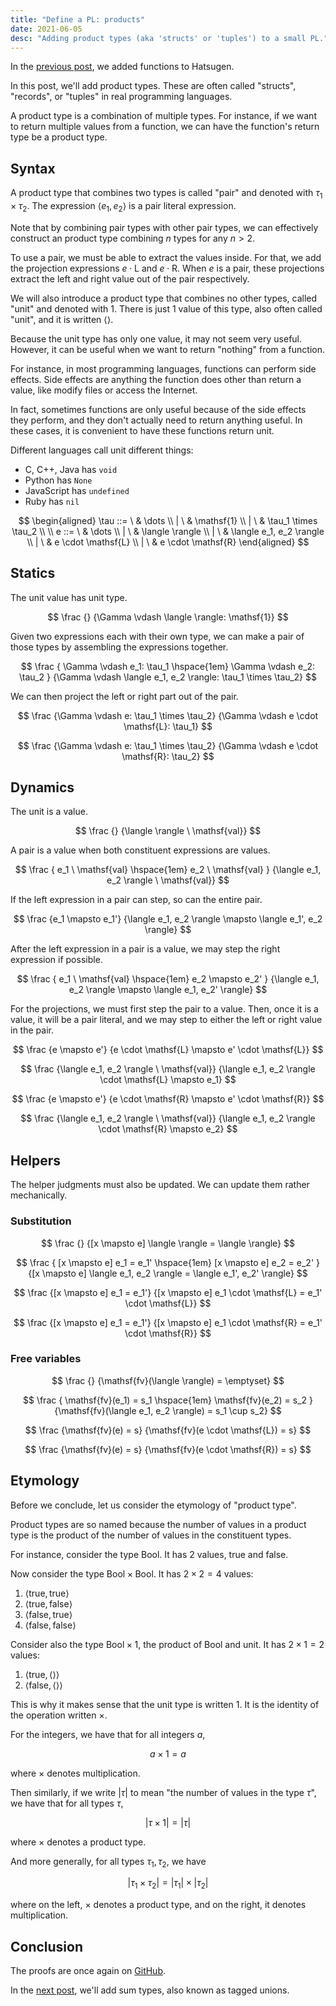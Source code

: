 ```yaml
---
title: "Define a PL: products"
date: 2021-06-05
desc: "Adding product types (aka 'structs' or 'tuples') to a small PL."
---
```


In the [previous post][prev], we added functions to Hatsugen.

In this post, we'll add product types. These are often called "structs", "records", or "tuples" in real programming languages.

A product type is a combination of multiple types. For instance, if we want to return multiple values from a function, we can have the function's return type be a product type.

## Syntax

A product type that combines two types is called "pair" and denoted with $\tau_1 \times \tau_2$. The expression $\langle e_1, e_2 \rangle$ is a pair literal expression.

Note that by combining pair types with other pair types, we can effectively construct an product type combining $n$ types for any $n > 2$.

To use a pair, we must be able to extract the values inside. For that, we add the projection expressions $e \cdot \mathsf{L}$ and $e \cdot \mathsf{R}$. When $e$ is a pair, these projections extract the left and right value out of the pair respectively.

We will also introduce a product type that combines no other types, called "unit" and denoted with $\mathsf{1}$. There is just 1 value of this type, also often called "unit", and it is written $\langle \rangle$.

Because the unit type has only one value, it may not seem very useful. However, it can be useful when we want to return "nothing" from a function.

For instance, in most programming languages, functions can perform side effects. Side effects are anything the function does other than return a value, like modify files or access the Internet.

In fact, sometimes functions are only useful because of the side effects they perform, and they don't actually need to return anything useful. In these cases, it is convenient to have these functions return unit.

Different languages call unit different things:

- C, C++, Java has `void`
- Python has `None`
- JavaScript has `undefined`
- Ruby has `nil`

$$
\begin{aligned}
\tau
::=  \ & \dots
\\ | \ & \mathsf{1}
\\ | \ & \tau_1 \times \tau_2
\\
\\
e
::=  \ & \dots
\\ | \ & \langle \rangle
\\ | \ & \langle e_1, e_2 \rangle
\\ | \ & e \cdot \mathsf{L}
\\ | \ & e \cdot \mathsf{R}
\end{aligned}
$$

## Statics

The unit value has unit type.

$$
\frac
  {}
  {\Gamma \vdash \langle \rangle: \mathsf{1}}
$$

Given two expressions each with their own type, we can make a pair of those types by assembling the expressions together.

$$
\frac
  {
    \Gamma \vdash e_1: \tau_1 \hspace{1em}
    \Gamma \vdash e_2: \tau_2
  }
  {\Gamma \vdash \langle e_1, e_2 \rangle: \tau_1 \times \tau_2}
$$

We can then project the left or right part out of the pair.

$$
\frac
  {\Gamma \vdash e: \tau_1 \times \tau_2}
  {\Gamma \vdash e \cdot \mathsf{L}: \tau_1}
$$

$$
\frac
  {\Gamma \vdash e: \tau_1 \times \tau_2}
  {\Gamma \vdash e \cdot \mathsf{R}: \tau_2}
$$

## Dynamics

The unit is a value.

$$
\frac
  {}
  {\langle \rangle \ \mathsf{val}}
$$

A pair is a value when both constituent expressions are values.

$$
\frac
  {
    e_1 \ \mathsf{val} \hspace{1em}
    e_2 \ \mathsf{val}
  }
  {\langle e_1, e_2 \rangle \ \mathsf{val}}
$$

If the left expression in a pair can step, so can the entire pair.

$$
\frac
  {e_1 \mapsto e_1'}
  {\langle e_1, e_2 \rangle \mapsto \langle e_1', e_2 \rangle}
$$

After the left expression in a pair is a value, we may step the right expression if possible.

$$
\frac
  {
    e_1 \ \mathsf{val} \hspace{1em}
    e_2 \mapsto e_2'
  }
  {\langle e_1, e_2 \rangle \mapsto \langle e_1, e_2' \rangle}
$$

For the projections, we must first step the pair to a value. Then, once it is a value, it will be a pair literal, and we may step to either the left or right value in the pair.

$$
\frac
  {e \mapsto e'}
  {e \cdot \mathsf{L} \mapsto e' \cdot \mathsf{L}}
$$

$$
\frac
  {\langle e_1, e_2 \rangle \ \mathsf{val}}
  {\langle e_1, e_2 \rangle \cdot \mathsf{L} \mapsto e_1}
$$

$$
\frac
  {e \mapsto e'}
  {e \cdot \mathsf{R} \mapsto e' \cdot \mathsf{R}}
$$

$$
\frac
  {\langle e_1, e_2 \rangle \ \mathsf{val}}
  {\langle e_1, e_2 \rangle \cdot \mathsf{R} \mapsto e_2}
$$

## Helpers

The helper judgments must also be updated. We can update them rather mechanically.

### Substitution

$$
\frac
  {}
  {[x \mapsto e] \langle \rangle = \langle \rangle}
$$

$$
\frac
  {
    [x \mapsto e] e_1 = e_1' \hspace{1em}
    [x \mapsto e] e_2 = e_2'
  }
  {[x \mapsto e] \langle e_1, e_2 \rangle = \langle e_1', e_2' \rangle}
$$

$$
\frac
  {[x \mapsto e] e_1 = e_1'}
  {[x \mapsto e] e_1 \cdot \mathsf{L} = e_1' \cdot \mathsf{L}}
$$

$$
\frac
  {[x \mapsto e] e_1 = e_1'}
  {[x \mapsto e] e_1 \cdot \mathsf{R} = e_1' \cdot \mathsf{R}}
$$

### Free variables

$$
\frac
  {}
  {\mathsf{fv}(\langle \rangle) = \emptyset}
$$

$$
\frac
  {
    \mathsf{fv}(e_1) = s_1 \hspace{1em}
    \mathsf{fv}(e_2) = s_2
  }
  {\mathsf{fv}(\langle e_1, e_2 \rangle) = s_1 \cup s_2}
$$

$$
\frac
  {\mathsf{fv}(e) = s}
  {\mathsf{fv}(e \cdot \mathsf{L}) = s}
$$

$$
\frac
  {\mathsf{fv}(e) = s}
  {\mathsf{fv}(e \cdot \mathsf{R}) = s}
$$

## Etymology

Before we conclude, let us consider the etymology of "product type".

Product types are so named because the number of values in a product type is the product of the number of values in the constituent types.

For instance, consider the type $\mathsf{Bool}$. It has 2 values, $\mathsf{true}$ and $\mathsf{false}$.

Now consider the type $\mathsf{Bool} \times \mathsf{Bool}$. It has $2 \times 2 = 4$ values:

1. $\langle \mathsf{true}, \mathsf{true} \rangle$
1. $\langle \mathsf{true}, \mathsf{false} \rangle$
1. $\langle \mathsf{false}, \mathsf{true} \rangle$
1. $\langle \mathsf{false}, \mathsf{false} \rangle$

Consider also the type $\mathsf{Bool} \times \mathsf{1}$, the product of $\mathsf{Bool}$ and unit. It has $2 \times 1 = 2$ values:

1. $\langle \mathsf{true}, \langle \rangle \rangle$
1. $\langle \mathsf{false}, \langle \rangle \rangle$

This is why it makes sense that the unit type is written $\mathsf{1}$. It is the identity of the operation written $\times$.

For the integers, we have that for all integers $a$,

$$a \times 1 = a$$

where $\times$ denotes multiplication.

Then similarly, if we write $|\tau|$ to mean "the number of values in the type $\tau$", we have that for all types $\tau$,

$$|\tau \times \mathsf{1}| = |\tau|$$

where $\times$ denotes a product type.

And more generally, for all types $\tau_1, \tau_2$, we have

$$|\tau_1 \times \tau_2| = |\tau_1| \times |\tau_2|$$

where on the left, $\times$ denotes a product type, and on the right, it denotes multiplication.

## Conclusion

The proofs are once again on [GitHub][proofs].

In the [next post][next], we'll add sum types, also known as tagged unions.

[prev]: /posts/define-pl-02/
[next]: /posts/define-pl-04/
[proofs]: https://github.com/azdavis/hatsugen/tree/part-03
